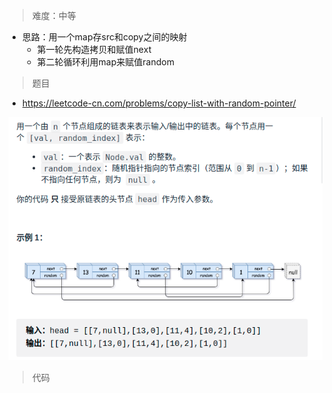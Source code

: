 > 难度：中等
- 思路：用一个map存src和copy之间的映射
  - 第一轮先构造拷贝和赋值next
  - 第二轮循环利用map来赋值random

> 题目
- https://leetcode-cn.com/problems/copy-list-with-random-pointer/

<div align="center" style="zoom:80%"><img src="pic/138.1.png"></div>

> 代码

```
```